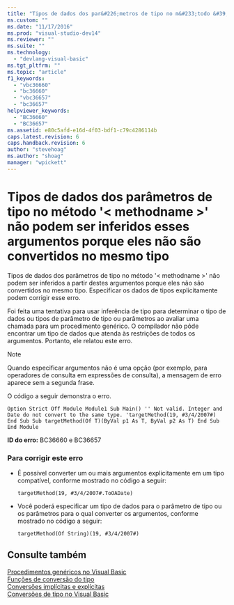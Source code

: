 ```yaml
---
title: "Tipos de dados dos par&#226;metros de tipo no m&#233;todo &#39;&lt; methodname &gt;&#39; n&#227;o podem ser inferidos esses argumentos porque eles n&#227;o s&#227;o convertidos no mesmo tipo | Microsoft Docs"
ms.custom: ""
ms.date: "11/17/2016"
ms.prod: "visual-studio-dev14"
ms.reviewer: ""
ms.suite: ""
ms.technology: 
  - "devlang-visual-basic"
ms.tgt_pltfrm: ""
ms.topic: "article"
f1_keywords: 
  - "vbc36660"
  - "bc36660"
  - "vbc36657"
  - "bc36657"
helpviewer_keywords: 
  - "BC36660"
  - "BC36657"
ms.assetid: e80c5afd-e16d-4f03-bdf1-c79c4286114b
caps.latest.revision: 6
caps.handback.revision: 6
author: "stevehoag"
ms.author: "shoag"
manager: "wpickett"
---
```

# Tipos de dados dos par&#226;metros de tipo no m&#233;todo &#39;&lt; methodname &gt;&#39; n&#227;o podem ser inferidos esses argumentos porque eles n&#227;o s&#227;o convertidos no mesmo tipo
Tipos de dados dos parâmetros de tipo no método '\< methodname \>' não podem ser inferidos a partir destes argumentos porque eles não são convertidos no mesmo tipo. Especificar os dados de tipos explicitamente podem corrigir esse erro.  
  
 Foi feita uma tentativa para usar inferência de tipo para determinar o tipo de dados ou tipos de parâmetro de tipo ou parâmetros ao avaliar uma chamada para um procedimento genérico. O compilador não pôde encontrar um tipo de dados que atenda às restrições de todos os argumentos. Portanto, ele relatou este erro.  
  
> [!NOTE]
>  Quando especificar argumentos não é uma opção \(por exemplo, para operadores de consulta em expressões de consulta\), a mensagem de erro aparece sem a segunda frase.  
  
 O código a seguir demonstra o erro.  
  
```vb#  
Option Strict Off Module Module1 Sub Main() '' Not valid. Integer and Date do not convert to the same type. 'targetMethod(19, #3/4/2007#) End Sub Sub targetMethod(Of T)(ByVal p1 As T, ByVal p2 As T) End Sub End Module  
```  
  
 **ID do erro:** BC36660 e BC36657  
  
### Para corrigir este erro  
  
-   É possível converter um ou mais argumentos explicitamente em um tipo compatível, conforme mostrado no código a seguir:  
  
    ```  
    targetMethod(19, #3/4/2007#.ToOADate)  
    ```  
  
-   Você poderá especificar um tipo de dados para o parâmetro de tipo ou os parâmetros para o qual converter os argumentos, conforme mostrado no código a seguir:  
  
    ```  
    targetMethod(Of String)(19, #3/4/2007#)  
    ```  
  
## Consulte também  
 [Procedimentos genéricos no Visual Basic](../../visual-basic/programming-guide/language-features/data-types/generic-procedures.md)   
 [Funções de conversão do tipo](../../visual-basic/language-reference/functions/type-conversion-functions.md)   
 [Conversões implícitas e explícitas](../../visual-basic/programming-guide/language-features/data-types/implicit-and-explicit-conversions.md)   
 [Conversões de tipo no Visual Basic](../../visual-basic/programming-guide/language-features/data-types/type-conversions.md)